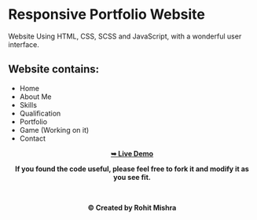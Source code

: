 # Responsive Portfolio Website 

Website Using HTML, CSS, SCSS and JavaScript, with a wonderful user interface.

## Website contains: 

- Home
- About Me
- Skills
- Qualification
- Portfolio
- Game (Working on it)
- Contact

<div align="center">
<a href="https://rohitmishra81.github.io/Portfolio/"><strong>➥ Live Demo</strong></a>

<p align="center"><b>If you found the code useful, please feel free to fork it and modify it as you see fit.</p> <br>
</div>



<p align="center"><b>© Created by Rohit Mishra</b></p?
